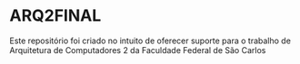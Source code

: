 # ARQ2FINAL
Este repositório foi criado no intuito de oferecer suporte para o trabalho de Arquitetura de Computadores 2 da Faculdade Federal de São Carlos
